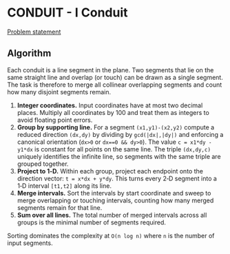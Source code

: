 # CONDUIT - I Conduit

[Problem statement](https://www.spoj.com/problems/CONDUIT/)

## Algorithm

Each conduit is a line segment in the plane. Two segments that lie on the same
straight line and overlap (or touch) can be drawn as a single segment. The task
is therefore to merge all collinear overlapping segments and count how many
disjoint segments remain.

1. **Integer coordinates.**  Input coordinates have at most two decimal places.
   Multiply all coordinates by 100 and treat them as integers to avoid floating
   point errors.
2. **Group by supporting line.**  For a segment `(x1,y1)-(x2,y2)` compute a
   reduced direction `(dx,dy)` by dividing by `gcd(|dx|,|dy|)` and enforcing a
   canonical orientation (`dx>0` or `dx==0 && dy>0`).  The value `c = x1*dy -
   y1*dx` is constant for all points on the same line.  The triple
   `(dx,dy,c)` uniquely identifies the infinite line, so segments with the same
   triple are grouped together.
3. **Project to 1‑D.**  Within each group, project each endpoint onto the
   direction vector: `t = x*dx + y*dy`.  This turns every 2‑D segment into a
   1‑D interval `[t1,t2]` along its line.
4. **Merge intervals.**  Sort the intervals by start coordinate and sweep to
   merge overlapping or touching intervals, counting how many merged segments
   remain for that line.
5. **Sum over all lines.**  The total number of merged intervals across all
   groups is the minimal number of segments required.

Sorting dominates the complexity at `O(n log n)` where `n` is the number of
input segments.
